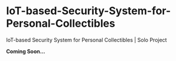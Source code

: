 # IoT-based-Security-System-for-Personal-Collectibles
IoT-based Security System for Personal Collectibles | Solo Project

<strong>Coming Soon...</strong>
